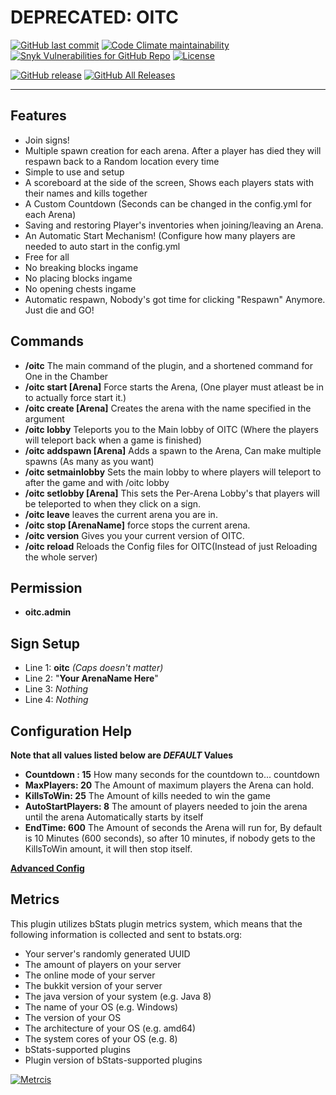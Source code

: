 # DEPRECATED: OITC

<!--
[![Jenkins](https://img.shields.io/jenkins/build?jobUrl=https%3A%2F%2Fci.ursinn.dev%2Fjob%2Fursinn%2Fjob%2Fspigot-oitc&logo=jenkins&style=for-the-badge)](https://ci.ursinn.dev/job/ursinn/job/spigot-oitc)
-->
[![GitHub last commit](https://img.shields.io/github/last-commit/ursinn/spigot-oitc?logo=github&style=for-the-badge)](https://github.com/ursinn/spigot-oitc/commits)
[![Code Climate maintainability](https://img.shields.io/codeclimate/maintainability/ursinn/spigot-oitc?logo=codeclimate&style=for-the-badge)](https://codeclimate.com/github/ursinn/spigot-oitc)
[![Snyk Vulnerabilities for GitHub Repo](https://img.shields.io/snyk/vulnerabilities/github/ursinn/spigot-oitc?logo=snyk&style=for-the-badge)](https://snyk.io/test/github/ursinn/spigot-oitc)
[![License](https://img.shields.io/github/license/ursinn/spigot-oitc?style=for-the-badge)](https://github.com/ursinn/spigot-oitc/blob/main/LICENSE)

[![GitHub release](https://img.shields.io/github/release/ursinn/spigot-oitc.svg?logo=github&style=for-the-badge)](https://github.com/ursinn/spigot-oitc/releases/latest)
[![GitHub All Releases](https://img.shields.io/github/downloads/ursinn/spigot-oitc/total.svg?logo=github&style=for-the-badge)](https://github.com/ursinn/spigot-oitc/releases)

---

## **Features**

* Join signs!
* Multiple spawn creation for each arena. After a player has died they will respawn back to a Random location every time
* Simple to use and setup
* A scoreboard at the side of the screen, Shows each players stats with their names and kills together
* A Custom Countdown (Seconds can be changed in the config.yml for each Arena)
* Saving and restoring Player's inventories when joining/leaving an Arena.
* An Automatic Start Mechanism! (Configure how many players are needed to auto start in the config.yml
* Free for all
* No breaking blocks ingame
* No placing blocks ingame
* No opening chests ingame
* Automatic respawn, Nobody's got time for clicking "Respawn" Anymore. Just die and GO!

## **Commands**

* **/oitc** The main command of the plugin, and a shortened command for One in the Chamber
* **/oitc start [Arena]** Force starts the Arena, (One player must atleast be in to actually force start it.)
* **/oitc create [Arena]** Creates the arena with the name specified in the argument
* **/oitc lobby** Teleports you to the Main lobby of OITC (Where the players will teleport back when a game is finished)
* **/oitc addspawn [Arena]** Adds a spawn to the Arena, Can make multiple spawns (As many as you want)
* **/oitc setmainlobby** Sets the main lobby to where players will teleport to after the game and with /oitc lobby
* **/oitc setlobby [Arena]** This sets the Per-Arena Lobby's that players will be teleported to when they click on a
  sign.
* **/oitc leave** leaves the current arena you are in.
* **/oitc stop [ArenaName]** force stops the current arena.
* **/oitc version** Gives you your current version of OITC.
* **/oitc reload** Reloads the Config files for OITC(Instead of just Reloading the whole server)

## **Permission**

* **oitc.admin**

## **Sign Setup**

* Line 1: **oitc** _(Caps doesn't matter)_
* Line 2: "**Your ArenaName Here**"
* Line 3: _Nothing_
* Line 4: _Nothing_

## **Configuration Help**

**Note that all values listed below are _DEFAULT_ Values**

* **Countdown : 15** How many seconds for the countdown to... countdown
* **MaxPlayers: 20** The Amount of maximum players the Arena can hold.
* **KillsToWin: 25** The Amount of kills needed to win the game
* **AutoStartPlayers: 8** The amount of players needed to join the arena until the arena Automatically starts by itself
* **EndTime: 600** The Amount of seconds the Arena will run for, By default is 10 Minutes (600 seconds), so after 10
  minutes, if nobody gets to the KillsToWin amount, it will then stop itself.

**[Advanced Config](https://github.com/ursinn/Spigot-OITC/tree/master/Advanced-Config)**

## **Metrics**

This plugin utilizes bStats plugin metrics system, which means that the following information is collected and sent to
bstats.org:

* Your server's randomly generated UUID
* The amount of players on your server
* The online mode of your server
* The bukkit version of your server
* The java version of your system (e.g. Java 8)
* The name of your OS (e.g. Windows)
* The version of your OS
* The architecture of your OS (e.g. amd64)
* The system cores of your OS (e.g. 8)
* bStats-supported plugins
* Plugin version of bStats-supported plugins

[![Metrcis](https://bstats.org/signatures/bukkit/OITC.svg)](https://bstats.org/plugin/bukkit/OITC/4780)
